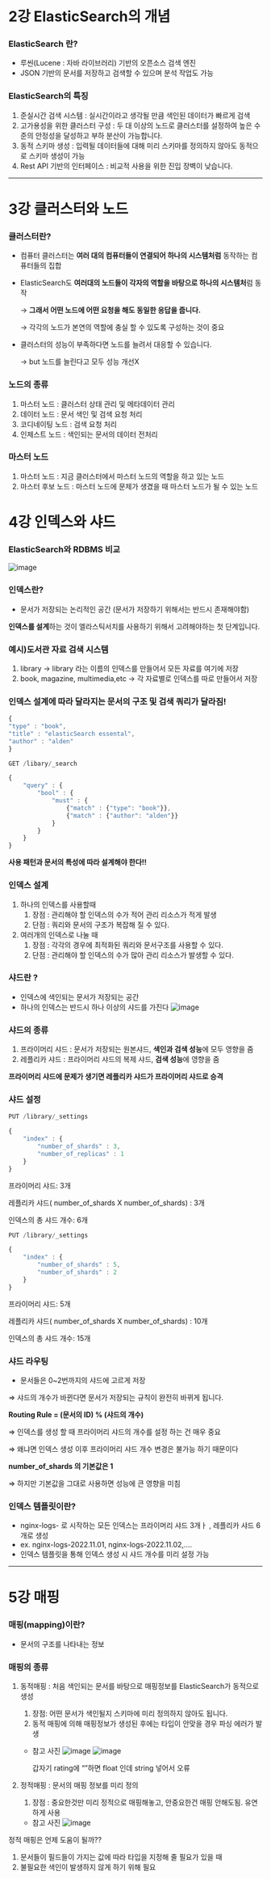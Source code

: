 # 2강 ElasticSearch의 개념

### ElasticSearch 란?

- 루씬(Lucene : 자바 라이브러리) 기반의 오픈소스 검색 엔진
- JSON 기반의 문서를 저장하고 검색할 수 있으며 분석 작업도 가능

### ElasticSearch의 특징

1. 준실시간 검색 시스템 : 실시간이라고 생각될 만큼 색인된 데이터가 빠르게 검색
2. 고가용성을 위한 클러스터 구성 : 두 대 이상의 노드로 클러스터를 설정하여 높은 수준의 안정성을 달성하고 부하 분산이 가능합니다.
3. 동적 스키마 생성 : 입력될 데이터들에 대해 미리 스키마를 정의하지 않아도 동적으로 스키마 생성이 가능
4. Rest API 기반의 인터페이스 : 비교적 사용을 위한 진입 장벽이 낮습니다.

---

# 3강 클러스터와 노드

### 클러스터란?

- 컴퓨터 클러스터는 **여러 대의 컴퓨터들이 연결되어 하나의 시스템처럼** 동작하는 컴퓨터들의 집합
- ElasticSearch도 **여러대의 노드들이 각자의 역할을 바탕으로 하나의 시스템처**럼 동작
    
    → **그래서 어떤 노드에 어떤 요청을 해도 동일한 응답을 줍니다.**
    
    → 각각의 노드가 본연의 역할에 충실 할 수 있도록 구성하는 것이 중요
    
- 클러스터의 성능이 부족하다면 노드를 늘려서 대응할 수 있습니다.
    
     → but 노드를 늘린다고 모두 성능 개선X
    

### 노드의 종류

1. 마스터 노드 : 클러스터 상태 관리 및 메타데이터 관리
2. 데이터 노드 : 문서 색인 및 검색 요청 처리
3. 코디네이팅 노드 : 검색 요청 처리
4. 인제스트 노드 : 색인되는 문서의 데이터 전처리

### 마스터 노드

1. 마스터 노드 : 지금 클러스터에서 마스터 노드의 역할을 하고 있는 노드
2. 마스터 후보 노드 : 마스터 노드에 문제가 생겼을 때 마스터 노드가 될 수 있는 노드

# 4강 인덱스와 샤드

### ElasticSearch와 RDBMS 비교

![image](https://github.com/yj0111/ElasticSearch-Study/assets/118320449/2ad52309-6182-4268-86f6-1cc4430c8753)

### 인덱스란?

- 문서가 저장되는 논리적인 공간 (문서가 저장하기 위해서는 반드시 존재해야함)

**인덱스를 설계**하는 것이 엘라스틱서치를 사용하기 위해서 고려해야하는 첫 단계입니다.

### 예시)도서관 자료 검색 시스템

1. library → library 라는 이름의 인덱스를 만들어서 모든 자료를 여기에 저장
2. book, magazine, multimedia,etc → 각 자료별로 인덱스를 따로 만들어서 저장

### 인덱스 설계에 따라 달라지는 문서의 구조 및 검색 쿼리가 달라짐!

```jsx
{
"type" : "book",
"title" : "elasticSearch essental",
"author" : "alden"
}
```

```jsx
GET /libary/_search

{
	"query" : {
		"bool" : {
			"must" : {
				{"match" : {"type": "book"}},
				{"match" : {"author": "alden"}}	
			}
		}
	}
}
```

**사용 패턴과 문서의 특성에 따라 설계해야 한다!!**

### 인덱스 설계

1. 하나의 인덱스를 사용할때
    1. 장점 : 관리해야 할 인덱스의 수가 적어 관리 리소스가 적게 발생
    2. 단점 : 쿼리와 문서의 구조가 복잡해 질 수 있다.
2. 여러개의 인덱스로 나눌 때
    1. 장점 : 각각의 경우에 최적화된 쿼리와 문서구조를 사용할 수 있다.
    2. 단점 : 관리해야 할 인덱스의 수가 많아 관리 리소스가 발생할 수 있다.

### 샤드란 ?

- 인덱스에 색인되는 문서가 저장되는 공간
- 하나의 인덱스는 반드시 하나 이상의 샤드를 가진다
![image](https://github.com/yj0111/ElasticSearch-Study/assets/118320449/5733f6f4-612a-4fbc-96ca-6e69cbb51aad)


### 샤드의 종류

1. 프라이머리 샤드 : 문서가 저장되는 원본샤드, **색인과 검색 성능**에 모두 영향을 줌
2. 레플리카 샤드 : 프라이머리 샤드의 복제 샤드, **검색 성능**에 영향을 줌

**프라이머리 샤드에 문제가 생기면 레플리카 샤드가 프라이머리 샤드로 승격**

### 샤드 설정

```jsx
PUT /library/_settings

{
	"index" : {
		"number_of_shards" : 3,
		"number_of_replicas" : 1	
	}
}
```

프라이머리 샤드: 3개

레플리카 샤드( number_of_shards X number_of_shards) : 3개 

인덱스의 총 샤드 개수: 6개

```jsx
PUT /library/_settings

{
	"index" : {
		"number_of_shards" : 5,
		"number_of_shards" : 2	
	}
}
```

프라이머리 샤드: 5개

레플리카 샤드( number_of_shards X number_of_shards) : 10개 

인덱스의 총 샤드 개수: 15개

### 샤드 라우팅

- 문서들은 0~2번까지의 샤드에 고르게 저장

⇒ 샤드의 개수가 바뀐다면 문서가 저장되는 규칙이 완전히 바뀌게 됩니다.

**Routing Rule = (문서의 ID) % (샤드의 개수)**

⇒ 인덱스를 생성 할 때 프라이머리 샤드의 개수를 설정 하는 건 매우 중요

⇒ 왜냐면 인덱스 생성 이후 프라이머리 샤드 개수 변경은 불가능 하기 때문이다

**number_of_shards 의 기본값은 1** 

⇒ 하지만 기본값을 그대로 사용하면 성능에 큰 영향을 미침

### 인덱스 템플릿이란?

- nginx-logs- 로 시작하는 모든 인덱스는 프라이머리 샤드 3개ㅏ , 레플리카 샤드 6개로 생성
- ex. nginx-logs-2022.11.01, nginx-logs-2022.11.02,….
- 인덱스 템플릿을 통해 인덱스 생성 시 샤드 개수를 미리 설정 가능

---

# 5강 매핑

### 매핑(mapping)이란?

- 문서의 구조를 나타내는 정보

### 매핑의 종류

1. 동적매핑 :  처음 색인되는 문서를 바탕으로 매핑정보를 ElasticSearch가 동적으로 생성 
    1. 장점: 어떤 문서가 색인될지 스키마에 미리 정의하지 않아도 됩니다.
    2. 동적 매핑에 의해 매핑정보가 생성된 후에는 타입이 안맞을 경우 파싱 에러가 발생
    - 참고 사진
        ![image](https://github.com/yj0111/ElasticSearch-Study/assets/118320449/1cb28551-f536-4137-8c78-f7fd66ab84dd)
        ![image](https://github.com/yj0111/ElasticSearch-Study/assets/118320449/6f0cca9b-ef18-4f9d-84d7-8b6788fe2191)

        
        갑자기 rating에 “”하면 float 인데 string 넣어서 오류
        
2. 정적매핑 : 문서의 매핑 정보를 미리 정의
    1. 장점 : 중요한것만 미리 정적으로 매핑해놓고, 안중요한건 매핑 안해도됨. 유연하게 사용
    - 참고 사진
        ![image](https://github.com/yj0111/ElasticSearch-Study/assets/118320449/ce64a2e2-a08d-4ac7-b337-72931d11b838)


정적 매핑은 언제 도움이 될까??

1. 문서들이 필드들이 가지는 값에 따라 타입을 지정해 줄 필요가 있을 때
2. 불필요한 색인이 발생하지 않게 하기 위해 필요
